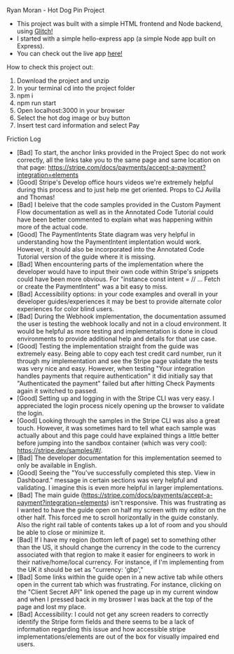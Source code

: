 Ryan Moran - Hot Dog Pin Project

- This project was built with a simple HTML frontend and Node backend, using <a href="https://glitch.com/" target="_blank">Glitch!</a>
- I started with a simple hello-express app (a simple Node app built on Express).
- You can check out the live app <a href="https://ryan-pm-project.glitch.me" target="_blank">here!</a>

How to check this project out:

1. Download the project and unzip
2. In your terminal cd into the project folder
3. npm i
4. npm run start
5. Open localhost:3000 in your browser
6. Select the hot dog image or buy button
7. Insert test card information and select Pay

Friction Log

- [Bad] To start, the anchor links provided in the Project Spec do not work correctly, all the links take you to the same page and same location on that page: https://stripe.com/docs/payments/accept-a-payment?integration=elements
- [Good] Stripe's Develop office hours videos we're extremely helpful during this process and to just help me get oriented. Props to CJ Avilla and Thomas!
- [Bad] I beleive that the code samples provided in the Custom Payment Flow documentation as well as in the Annotated Code Tutorial could have been better commented to explain what was happening within more of the actual code.
- [Good] The PaymentIntents State diagram was very helpful in understanding how the PaymentIntent implentation would work. However, it should also be incorporated into the Annotated Code Tutorial version of the guide where it is missing.
- [Bad] When encountering parts of the implementation where the developer would have to input their own code within Stripe's snippets could have been more obvious. For "instance const intent = // ... Fetch or create the PaymentIntent" was a bit easy to miss.
- [Bad] Accessibility options: in your code examples and overall in your developer guides/experiences it may be best to provide alternate color experiences for color blind users.
- [Bad] During the Webhook implementation, the documentation assumed the user is testing the webhook locally and not in a cloud environment. It would be helpful as more testing and implementation is done in cloud environments to provide additional help and details for that use case.
- [Good] Testing the implementation straight from the guide was extremely easy. Being able to copy each test credit card number, run it through my implementation and see the Stripe page validate the tests was very nice and easy. However, when testing "Your integration handles payments that require authentication" it did initially say that "Authenticated the payment" failed but after hitting Check Payments again it switched to passed.
- [Good] Setting up and logging in with the Stripe CLI was very easy. I appreciated the login process nicely opening up the browser to validate the login.
- [Good] Looking through the samples in the Stripe CLI was also a great touch. However, it was sometimes hard to tell what each sample was actually about and this page could have explained things a little better before jumping into the sandbox container (which was very cool): https://stripe.dev/samples/#/.
- [Bad] The developer documentation for this implementation seemed to only be available in English.
- [Good] Seeing the "You've successfully completed this step. View in Dashboard." message in certain sections was very helpful and validating. I imagine this is even more helpful in larger implementations.
- [Bad] The main guide (https://stripe.com/docs/payments/accept-a-payment?integration=elements) isn't responsive. This was frustrating as I wanted to have the guide open on half my screen with my editor on the other half. This forced me to scroll horizontally in the guide constanly. Also the right rail table of contents takes up a lot of room and you should be able to close or minimize it.
- [Bad] If I have my region (bottom left of page) set to something other than the US, it should change the currency in the code to the currency associated with that region to make it easier for engineers to work in their native/home/local currency. For instance, if I'm implementing from the UK it should be set as "currency: 'gbp',"
- [Bad] Some links within the guide open in a new active tab while others open in the current tab which was frustrating. For instance, clicking on the "Client Secret API" link opened the page up in my current window and when I pressed back in my broswer I was back at the top of the page and lost my place.
- [Bad] Accessibility: I could not get any screen readers to correctly identify the Stripe form fields and there seems to be a lack of information regarding this issue and how accessible stripe implementations/elements are out of the box for visually impaired end users.
